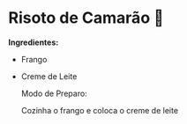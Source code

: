 # Risoto de Camarão :shrimp:

**Ingredientes:**

- Frango

- Creme de Leite

  

  Modo de Preparo:

  Cozinha o frango e coloca o creme de leite

# 